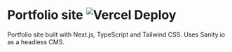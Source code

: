 # Portfolio site ![Vercel Deploy](https://therealsujitk-vercel-badge.vercel.app/?app=next-portfolio-eta-five&style=for-the-badge)

Portfolio site built with Next.js, TypeScript and Tailwind CSS.
Uses Sanity.io as a headless CMS.

<!-- [Live site](https://next-portfolio-eta-five.vercel.app/) -->
